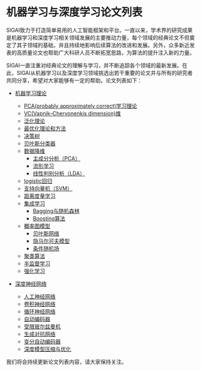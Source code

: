 机器学习与深度学习论文列表
===

SIGAI致力于打造简单易用的人工智能框架和平台。一直以来，学术界的研究成果是机器学习和深度学习相关领域发展的主要推动力量，每个领域的经典论文不但奠定了其子领域的基础，并且持续地影响后续算法的改进和发展。另外，众多新近发表的高质量论文也帮助广大科研人员不断拓宽思路，为算法的提升注入新的力量。

SIGAI一直注重对经典论文的理解与学习，并不断追踪各个领域的最新发展。在此，SIGAI从机器学习以及深度学习领域挑选出若干重要的论文并与所有的研究者共同分享，希望对大家能够有一定的帮助。论文列表如下：

- [机器学习理论](https://github.com/tensor-infinity/PaperCollections/blob/master/ML.md#%E6%9C%BA%E5%99%A8%E5%AD%A6%E4%B9%A0%E7%90%86%E8%AE%BA)
  * [PCA(probably approximately correct)学习理论](https://github.com/tensor-infinity/PaperCollections/blob/master/ML.md#pcaprobably-approximately-correct%E5%AD%A6%E4%B9%A0%E7%90%86%E8%AE%BA)
  * [VC(Vapnik–Chervonenkis dimension)维](https://github.com/tensor-infinity/PaperCollections/blob/master/ML.md#vcvapnikchervonenkis-dimension维)
  * [泛化理论](https://github.com/tensor-infinity/PaperCollections/blob/master/ML.md#泛化理论)
  * [最优化理论和方法](https://github.com/tensor-infinity/PaperCollections/blob/master/ML.md#最优化理论和方法)
  * [决策树](https://github.com/tensor-infinity/PaperCollections/blob/master/ML.md#决策树)
  * [贝叶斯分类器](https://github.com/tensor-infinity/PaperCollections/blob/master/ML.md#贝叶斯分类器)
  * [数据降维](https://github.com/tensor-infinity/PaperCollections/blob/master/ML.md#数据降维)
    + [主成分分析（PCA）](https://github.com/tensor-infinity/PaperCollections/blob/master/ML.md#主成分分析pca)
    + [流形学习](https://github.com/tensor-infinity/PaperCollections/blob/master/ML.md#流形学习)
    + [线性判别分析（LDA）](https://github.com/tensor-infinity/PaperCollections/blob/master/ML.md#线性判别分析lda)
  * [logistic回归](https://github.com/tensor-infinity/PaperCollections/blob/master/ML.md#logistic回归)
  * [支持向量机（SVM）](https://github.com/tensor-infinity/PaperCollections/blob/master/ML.md#支持向量机svm)
  * [距离度量学习](https://github.com/tensor-infinity/PaperCollections/blob/master/ML.md#距离度量学习)
  * [集成学习](https://github.com/tensor-infinity/PaperCollections/blob/master/ML.md#集成学习)
    + [Bagging与随机森林](https://github.com/tensor-infinity/PaperCollections/blob/master/ML.md#Bagging与随机森林)
    + [Boosting算法](https://github.com/tensor-infinity/PaperCollections/blob/master/ML.md#Boosting算法)
  * [概率图模型](https://github.com/tensor-infinity/PaperCollections/blob/master/ML.md#概率图模型)
    + [贝叶斯网络](https://github.com/tensor-infinity/PaperCollections/blob/master/ML.md#贝叶斯网络)
    + [隐马尔可夫模型](https://github.com/tensor-infinity/PaperCollections/blob/master/ML.md#隐马尔可夫模型)
    + [条件随机场](https://github.com/tensor-infinity/PaperCollections/blob/master/ML.md#条件随机场)
  * [聚类算法](https://github.com/tensor-infinity/PaperCollections/blob/master/ML.md#聚类算法)
  * [半监督学习](https://github.com/tensor-infinity/PaperCollections/blob/master/ML.md#半监督学习)
  * [强化学习](https://github.com/tensor-infinity/PaperCollections/blob/master/ML.md#强化学习)


- [深度神经网络](#深度神经网络)
  * [人工神经网络](#人工神经网络)
  * [卷积神经网络](#卷积神经网络)
  * [循环神经网络](#循环神经网络)
  * [自动编码器](#自动编码器)
  * [受限玻尔兹曼机](#受限玻尔兹曼机)
  * [生成对抗网络](#生成对抗网络)
  * [变分自动编码器](#变分自动编码器)
  * [深度模型压缩与优化](#深度模型压缩与优化)


我们将会持续更新论文列表内容，请大家保持关注。

